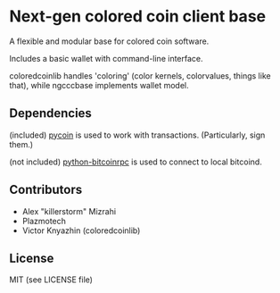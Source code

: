 Next-gen colored coin client base
=========

A flexible and modular base for colored coin software.

Includes a basic wallet with command-line interface.

coloredcoinlib handles 'coloring' (color kernels, colorvalues, things like that), while ngcccbase implements wallet model.

Dependencies
------------

(included) [pycoin](https://github.com/richardkiss/pycoin)  is used to work with transactions. (Particularly, sign them.)

(not included) [python-bitcoinrpc](https://github.com/jgarzik/python-bitcoinrpc) is used to connect to local bitcoind.

Contributors
------------

 * Alex "killerstorm" Mizrahi
 * Plazmotech
 * Victor Knyazhin (coloredcoinlib)

License
-------

MIT (see LICENSE file)